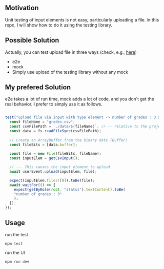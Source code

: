<h2>Motivation</h2>
Unit testing of input elements is not easy, particularly uploading a file. In this repo, I will show how to do it using the testing library.

<h2>Possible Solution</h2>
Actually, you can test upload file in three ways (check, e.g., <a href='https://stackoverflow.com/questions/61104842/react-testing-library-how-to-simulate-file-upload-to-a-input-type-file-e'>here</a>)
<ul>
<li>e2e</li>
<li>mock</li>
<li> Simply use upload of the testing library without any mock</li>
</ul>

<h2>My prefered Solution</h2>
e2e takes a lot of run time, mock adds a lot of code, and you don't get the real behavior. I prefer to simply use it as follows.

```ts

test("upload file via input with type element -> number of grades : 3 appears in ui", async () => {
  const fileName = "grades.csv";
  const csvFilePath = `./data/${fileName}`; // -- relative to the project root
  const data = fs.readFileSync(csvFilePath);
 
  // Create an ArrayBuffer from the binary data (Buffer)
  const fileBits = [data.buffer];
 
  const file = new File(fileBits, fileName);
  const inputElem = getCsvInput();

  // --- This causes the input element to upload
  await userEvent.upload(inputElem, file);

  expect(inputElem.files![0]).toBe(file);
  await waitFor(() => {
	expect(getByRole(root, "status").textContent).toBe(
  	"number of grades : 3"
	);
  });
});
```

<h2>Usage</h2>
run the test

```
npm test
```

run the UI

```
npm run dev
```